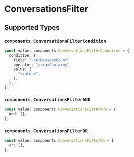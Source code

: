 # ConversationsFilter


## Supported Types

### `components.ConversationsFilterCondition`

```typescript
const value: components.ConversationsFilterCondition = {
  condition: {
    field: "userMessageCount",
    operator: "arrayContains",
    value: [
      "<value>",
    ],
  },
};
```

### `components.ConversationsFilterAND`

```typescript
const value: components.ConversationsFilterAND = {
  and: [],
};
```

### `components.ConversationsFilterOR`

```typescript
const value: components.ConversationsFilterOR = {
  or: [],
};
```

